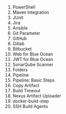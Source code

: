 1. PowerShell
2. Maven Integration
3. JUnit
4. Jira
5. Ansible
6. Git Parameter
7. GitHub
8. Gitlab
9. Bitbucket
10. Web for Blue Ocean
11. JWT for Blue Ocean
12. SonarQube Scanner
13. Folders
14. Pipeline
15. Pipeline: Basic Steps
16. Copy Artifact
17. Build Timeout
18. Nexus Artifact Uploader
19. docker-build-step
20. SSH Build Agents
